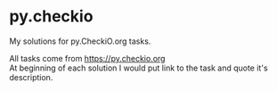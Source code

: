 # py.checkio
My solutions for py.CheckiO.org tasks.

All tasks come from https://py.checkio.org <br />
At beginning of each solution I would put link to the task and quote it's description.
